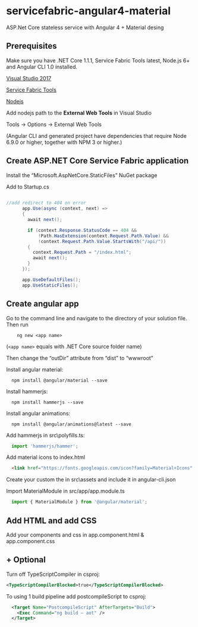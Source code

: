 # servicefabric-angular4-material
ASP.Net Core stateless service with Angular 4 + Material desing

## Prerequisites

Make sure you have .NET Core 1.1.1, Service Fabric Tools latest, Node.js 6+ and Angular CLI 1.0 installed.

<a href="https://www.microsoft.com/net/core#windowsvs2017">Visual Studio 2017</a>

<a href="https://docs.microsoft.com/en-us/azure/service-fabric/service-fabric-get-started">Service Fabric Tools</a>

<a href="https://nodejs.org/en">Nodejs</a>

Add nodejs path to the  <b>External Web Tools</b> in Visual Studio

Tools -> Options -> External Web Tools

(Angular CLI and generated project have dependencies that require Node 6.9.0 or higher, together with NPM 3 or higher.)


## Create ASP.NET Core Service Fabric application

Install the “Microsoft.AspNetCore.StaticFiles” NuGet package

Add to Startup.cs


```csharp
 
//add redirect to 404 on error
      app.Use(async (context, next) =>
      {
        await next();

        if (context.Response.StatusCode == 404 &&
            !Path.HasExtension(context.Request.Path.Value) &&
            !context.Request.Path.Value.StartsWith("/api/"))
        {
          context.Request.Path = "/index.html";
          await next();
        }
      });

      app.UseDefaultFiles();
      app.UseStaticFiles();
```
## Create angular app

Go to the command line and navigate to the directory of your solution file. Then run
```npm
    ng new <app name>
```
(```<app name>``` equals with .NET Core source folder name)

Then change the “outDir” attribute from “dist” to “wwwroot”

Install angular material:
```npm
  npm install @angular/material --save
```
Install hammerjs:
```npm
  npm install hammerjs --save
```
Install angular animations:
```npm
  npm install @angular/animations@latest --save
```


Add hammerjs in src\polyfills.ts:
```ts
  import 'hammerjs/hammer';
```

Add material icons to index.html
```html
  <link href="https://fonts.googleapis.com/icon?family=Material+Icons" rel="stylesheet">  
```
Create your custom the in src\assets and include it in angular-cli.json

Import MaterialModule in src/app/app.module.ts
```ts
  import { MaterialModule } from '@angular/material';
```

## Add HTML and add CSS

Add your components and css  in app.component.html & app.component.css

 
## + Optional

Turn off TypeScriptCompiler in csproj:
```xml
<TypeScriptCompilerBlocked>true</TypeScriptCompilerBlocked>
```

To using 1 build pipeline add postcompileScript to csproj:
```xml
  <Target Name="PostcompileScript" AfterTargets="Build">
    <Exec Command="ng build — aot" />
  </Target>
``` 
  
